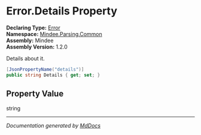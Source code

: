 ﻿<!--  
  <auto-generated>   
    The contents of this file were generated by a tool.  
    Changes to this file may be list if the file is regenerated  
  </auto-generated>   
-->

# Error.Details Property

**Declaring Type:** [Error](../index.md)  
**Namespace:** [Mindee.Parsing.Common](../../index.md)  
**Assembly:** Mindee  
**Assembly Version:** 1.2.0

Details about it.

```csharp
[JsonPropertyName("details")]
public string Details { get; set; }
```

## Property Value

string

___

*Documentation generated by [MdDocs](https://github.com/ap0llo/mddocs)*
